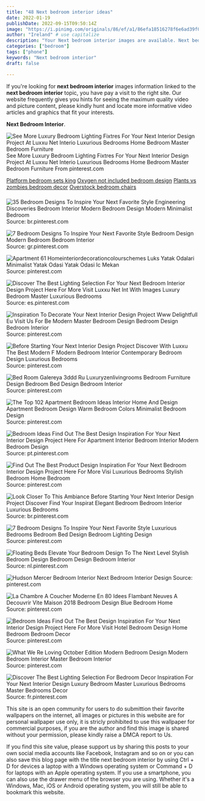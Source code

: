 ```yaml
---
title: "48 Next bedroom interior ideas"
date: 2022-01-19
publishDate: 2022-09-15T09:50:14Z
image: "https://i.pinimg.com/originals/86/ef/a1/86efa18516278f6e6ad39f0b4c9dc2e6.jpg"
author: "Ireland" # use capitalize
description: "Your Next bedroom interior images are available. Next bedroom interior are a topic that is being searched for and liked by netizens now. You can Get the Next bedroom interior files here. Download all free photos and vectors."
categories: ["bedroom"]
tags: ["phone"]
keywords: "Next bedroom interior"
draft: false

---
```


If you're looking for **next bedroom interior** images information linked to the **next bedroom interior** topic, you have pay a visit to the right  site.  Our website frequently  gives you  hints  for seeing  the maximum  quality video and picture  content, please kindly hunt and locate more informative video articles and graphics  that fit your interests.

**Next Bedroom Interior**. 

![See More Luxury Bedroom Lighting Fixtres For Your Next Interior Design Project At Luxxu Net Interio Luxurious Bedrooms Home Bedroom Master Bedroom Furniture](https://i.pinimg.com/originals/1a/92/bf/1a92bfee19bcd0d0b30cd071bacf8796.jpg "See More Luxury Bedroom Lighting Fixtres For Your Next Interior Design Project At Luxxu Net Interio Luxurious Bedrooms Home Bedroom Master Bedroom Furniture")
See More Luxury Bedroom Lighting Fixtres For Your Next Interior Design Project At Luxxu Net Interio Luxurious Bedrooms Home Bedroom Master Bedroom Furniture From pinterest.com

[Platform bedroom sets king](/platform-bedroom-sets-king/)
[Oxygen not included bedroom design](/oxygen-not-included-bedroom-design/)
[Plants vs zombies bedroom decor](/plants-vs-zombies-bedroom-decor/)
[Overstock bedroom chairs](/overstock-bedroom-chairs/)



### 

 


![35 Bedroom Designs To Inspire Your Next Favorite Style Engineering Discoveries Bedroom Interior Modern Bedroom Design Modern Minimalist Bedroom](https://i.pinimg.com/originals/9c/94/29/9c9429774323326eaa608252a989d953.jpg "35 Bedroom Designs To Inspire Your Next Favorite Style Engineering Discoveries Bedroom Interior Modern Bedroom Design Modern Minimalist Bedroom")
Source: br.pinterest.com

 

![7 Bedroom Designs To Inspire Your Next Favorite Style Bedroom Design Modern Bedroom Bedroom Interior](https://i.pinimg.com/originals/dc/2a/1c/dc2a1c8f47252f0d841251e6dceee86e.jpg "7 Bedroom Designs To Inspire Your Next Favorite Style Bedroom Design Modern Bedroom Bedroom Interior")
Source: gr.pinterest.com

 

![Apartment 61 Homeinteriordecorationcolourschemes Luks Yatak Odalari Minimalist Yatak Odasi Yatak Odasi Ic Mekan](https://i.pinimg.com/originals/66/38/cb/6638cba0b551f51294b226392165727f.jpg "Apartment 61 Homeinteriordecorationcolourschemes Luks Yatak Odalari Minimalist Yatak Odasi Yatak Odasi Ic Mekan")
Source: pinterest.com

 

![Discover The Best Lighting Selection For Your Next Bedroom Interior Design Project Here For More Visit Luxxu Net Int With Images Luxury Bedroom Master Luxurious Bedrooms](https://i.pinimg.com/originals/ab/d8/07/abd807002f96be78cbf5b22550c30e15.jpg "Discover The Best Lighting Selection For Your Next Bedroom Interior Design Project Here For More Visit Luxxu Net Int With Images Luxury Bedroom Master Luxurious Bedrooms")
Source: es.pinterest.com

 

![Inspiration To Decorate Your Next Interior Design Project Www Delightfull Eu Visit Us For Be Modern Master Bedroom Design Bedroom Design Bedroom Interior](https://i.pinimg.com/originals/63/16/d7/6316d72487f4017e5cd272505de2451f.jpg "Inspiration To Decorate Your Next Interior Design Project Www Delightfull Eu Visit Us For Be Modern Master Bedroom Design Bedroom Design Bedroom Interior")
Source: pinterest.com

 

![Before Starting Your Next Interior Design Project Discover With Luxxu The Best Modern F Modern Bedroom Interior Contemporary Bedroom Design Luxurious Bedrooms](https://i.pinimg.com/originals/76/d2/17/76d21719ec6e8d2c85cfc62b5628254f.jpg "Before Starting Your Next Interior Design Project Discover With Luxxu The Best Modern F Modern Bedroom Interior Contemporary Bedroom Design Luxurious Bedrooms")
Source: pinterest.com

 

![Bed Room Galereya 3ddd Ru Luxuryzenlivingrooms Bedroom Furniture Design Bedroom Bed Design Bedroom Interior](https://i.pinimg.com/originals/e1/cf/69/e1cf6913cf41580fb2038c3188db0388.jpg "Bed Room Galereya 3ddd Ru Luxuryzenlivingrooms Bedroom Furniture Design Bedroom Bed Design Bedroom Interior")
Source: pinterest.com

 

![The Top 102 Apartment Bedroom Ideas Interior Home And Design Apartment Bedroom Design Warm Bedroom Colors Minimalist Bedroom Design](https://i.pinimg.com/originals/10/74/db/1074dbf64aeaacde83819720deab71a3.jpg "The Top 102 Apartment Bedroom Ideas Interior Home And Design Apartment Bedroom Design Warm Bedroom Colors Minimalist Bedroom Design")
Source: pinterest.com

 

![Bedroom Ideas Find Out The Best Design Inspiration For Your Next Interior Design Project Here For Apartment Interior Bedroom Interior Modern Bedroom Design](https://i.pinimg.com/564x/5f/c8/76/5fc876a61e0c29b2a6c6d19742d51aa1.jpg "Bedroom Ideas Find Out The Best Design Inspiration For Your Next Interior Design Project Here For Apartment Interior Bedroom Interior Modern Bedroom Design")
Source: pt.pinterest.com

 

![Find Out The Best Product Design Inspiration For Your Next Bedroom Interior Design Project Here For More Visi Luxurious Bedrooms Stylish Bedroom Home Bedroom](https://i.pinimg.com/736x/fc/ec/7c/fcec7c7715e548aafbea651c8de52cdc.jpg "Find Out The Best Product Design Inspiration For Your Next Bedroom Interior Design Project Here For More Visi Luxurious Bedrooms Stylish Bedroom Home Bedroom")
Source: pinterest.com

 

![Look Closer To This Ambiance Before Starting Your Next Interior Design Project Discover Find Your Inspirat Elegant Bedroom Bedroom Interior Luxurious Bedrooms](https://i.pinimg.com/736x/d7/03/8e/d7038e086ef9969c60486ca6ff2b4867.jpg "Look Closer To This Ambiance Before Starting Your Next Interior Design Project Discover Find Your Inspirat Elegant Bedroom Bedroom Interior Luxurious Bedrooms")
Source: br.pinterest.com

 

![7 Bedroom Designs To Inspire Your Next Favorite Style Luxurious Bedrooms Bedroom Bed Design Bedroom Lighting Design](https://i.pinimg.com/originals/7a/b6/15/7ab615cd3ced4b2530b20bf5c378cd1a.jpg "7 Bedroom Designs To Inspire Your Next Favorite Style Luxurious Bedrooms Bedroom Bed Design Bedroom Lighting Design")
Source: pinterest.com

 

![Floating Beds Elevate Your Bedroom Design To The Next Level Stylish Bedroom Design Bedroom Design Bedroom Interior](https://i.pinimg.com/originals/2a/9e/40/2a9e40f40cc0e2f4830e8fed6f4804b2.jpg "Floating Beds Elevate Your Bedroom Design To The Next Level Stylish Bedroom Design Bedroom Design Bedroom Interior")
Source: nl.pinterest.com

 

![Hudson Mercer Bedroom Interior Next Bedroom Interior Design](https://i.pinimg.com/originals/d8/2c/1a/d82c1a0dd2b22422eed002ab9d5d84c0.jpg "Hudson Mercer Bedroom Interior Next Bedroom Interior Design")
Source: pinterest.com

 

![La Chambre A Coucher Moderne En 80 Idees Flambant Neuves A Decouvrir Vite Maison 2018 Bedroom Design Blue Bedroom Home](https://i.pinimg.com/originals/43/c1/1e/43c11e32c86bc0b22d2a15a9fe837fe1.jpg "La Chambre A Coucher Moderne En 80 Idees Flambant Neuves A Decouvrir Vite Maison 2018 Bedroom Design Blue Bedroom Home")
Source: pinterest.com

 

![Bedroom Ideas Find Out The Best Design Inspiration For Your Next Interior Design Project Here For More Visit Hotel Bedroom Design Home Bedroom Bedroom Decor](https://i.pinimg.com/564x/6f/a2/3e/6fa23efc062284214c4775520fe8a65e.jpg "Bedroom Ideas Find Out The Best Design Inspiration For Your Next Interior Design Project Here For More Visit Hotel Bedroom Design Home Bedroom Bedroom Decor")
Source: pinterest.com

 

![What We Re Loving October Edition Modern Bedroom Design Modern Bedroom Interior Master Bedroom Interior](https://i.pinimg.com/564x/44/03/20/4403209e7e918d2889cc7d29cca2d1e4.jpg "What We Re Loving October Edition Modern Bedroom Design Modern Bedroom Interior Master Bedroom Interior")
Source: pinterest.com

 

![Discover The Best Lighting Selection For Bedroom Decor Inspiration For Your Next Interior Design Luxury Bedroom Master Luxurious Bedrooms Master Bedrooms Decor](https://i.pinimg.com/originals/86/ef/a1/86efa18516278f6e6ad39f0b4c9dc2e6.jpg "Discover The Best Lighting Selection For Bedroom Decor Inspiration For Your Next Interior Design Luxury Bedroom Master Luxurious Bedrooms Master Bedrooms Decor")
Source: fr.pinterest.com

 

This site is an open community for users to do submittion their favorite wallpapers on the internet, all images or pictures in this website are for personal wallpaper use only, it is stricly prohibited to use this wallpaper for commercial purposes, if you are the author and find this image is shared without your permission, please kindly raise a DMCA report to Us.

If you find this site value, please support us by sharing this posts to your own social media accounts like Facebook, Instagram and so on or you can also save this blog page with the title next bedroom interior by using Ctrl + D for devices a laptop with a Windows operating system or Command + D for laptops with an Apple operating system. If you use a smartphone, you can also use the drawer menu of the browser you are using. Whether it's a Windows, Mac, iOS or Android operating system, you will still be able to bookmark this website.
